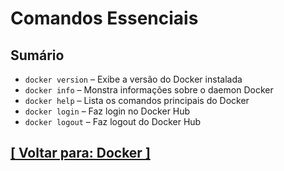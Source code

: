 # Comandos Essenciais

## Sumário

- `docker version` – Exibe a versão do Docker instalada
- `docker info` –  Monstra informações sobre o daemon Docker
- `docker help` – Lista os comandos principais do Docker
- `docker login` – Faz login no Docker Hub
- `docker logout` – Faz logout do Docker Hub

## [[ Voltar para: Docker ]](../docker.md)